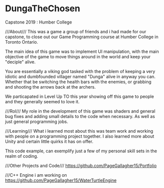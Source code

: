 # DungaTheChosen

Capstone 2019 : Humber College

///About///
This was a game a group of friends and i had made for our capstone, to close out our Game Programming course at Humber College in Toronto Ontario. 

The main idea of this game was to implement UI manipulation, with the main objective of the game to move things around in the world and keep your "deciple" alive. 

You are essentially a viking god tasked with the problem of keeping a very idiotic and dumbfounded villager named "Dunga" alive in anyway you can. Whether that be switching the health bars with the enemies, or grabbing and shooting the arrows back at the archers. 

We particapated in Level Up TO this year showing off this game to people and they generally seemed to love it. 

///Rol///
My role in the development of this game was shaders and general bug fixes and adding small details to the code when necessary. As well as just general programming jobs. 

///Learning/// 
What i learned most about this was team work and working with people on a programming project together. I also learned more about Unity and certain little quirks it has on offer. 

This code example, can exemplify just a few of my personal skill sets in the realm of coding. 

///Other Projects and Code///
https://github.com/PageGallagher15/Portfolio

///C++ Engine i am working on
https://github.com/PageGallagher15/WaterTurtleEngine


